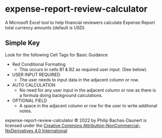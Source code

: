 # expense-report-review-calculator

A Microsoft Excel tool to help financial reviewers calculate Expense Report total currency amounts (default is USD).

## Simple Key

Look for the following Cell Tags for Basic Guidance

- Red Conditional Formating
  - This occurs in cells B1 & B2 as required user input. (See below).
- USER INPUT REQUIRED
  - The user needs to input data in the adjacent column or row.
- AUTO CALCULATION
  - No need for any user input in the adjacent column or row as there is a formula doing background calculations.
- OPTIONAL FIELD
  - A space in the adjacent column or row for the user to write additonal notes.

expense-report-review-calculator © 2022 by Philip Bachas-Daunert is licensed under the [Creative Commons Attribution-NonCommercial-NoDerivatives 4.0 International](https://creativecommons.org/licenses/by-nc-nd/4.0/)
